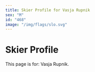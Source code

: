 ```yaml
---
title: Skier Profile for Vasja Rupnik
sex: "M"
id: "468"
image: "/img/flags/slo.svg" 
---
```


# Skier Profile

This page is for: Vasja Rupnik.
    